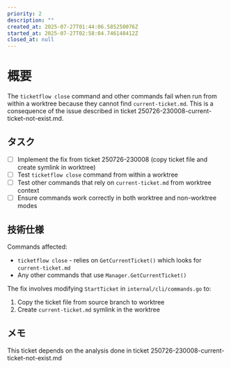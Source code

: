 ```yaml
---
priority: 2
description: ""
created_at: 2025-07-27T01:44:06.585250076Z
started_at: 2025-07-27T02:58:04.746148412Z
closed_at: null
---
```


# 概要

The `ticketflow close` command and other commands fail when run from within a worktree because they cannot find `current-ticket.md`. This is a consequence of the issue described in ticket 250726-230008-current-ticket-not-exist.md.

## タスク
- [ ] Implement the fix from ticket 250726-230008 (copy ticket file and create symlink in worktree)
- [ ] Test `ticketflow close` command from within a worktree
- [ ] Test other commands that rely on `current-ticket.md` from worktree context
- [ ] Ensure commands work correctly in both worktree and non-worktree modes

## 技術仕様

Commands affected:
- `ticketflow close` - relies on `GetCurrentTicket()` which looks for `current-ticket.md`
- Any other commands that use `Manager.GetCurrentTicket()`

The fix involves modifying `StartTicket` in `internal/cli/commands.go` to:
1. Copy the ticket file from source branch to worktree
2. Create `current-ticket.md` symlink in the worktree

## メモ

This ticket depends on the analysis done in ticket 250726-230008-current-ticket-not-exist.md